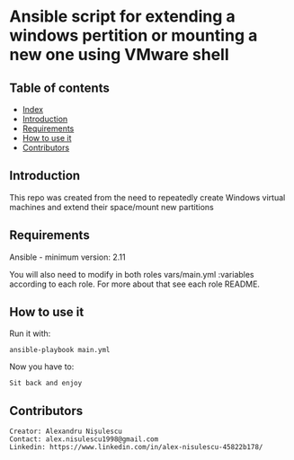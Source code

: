 # Ansible script for extending a windows pertition or mounting a new one using VMware shell

## Table of contents
  * [Index](#index)
  * [Introduction](#introduction)
  * [Requirements](#requirements)
  * [How to use it](#how-to-use-it)
  * [Contributors](#contributors)


## Introduction

This repo was created from the need to repeatedly create Windows virtual machines and extend their space/mount new partitions
    

## Requirements

Ansible - minimum version: 2.11

You will also need to modify in both roles vars/main.yml :variables according to each role. For more about that see each role README.


## How to use it
Run it with:

    ansible-playbook main.yml

Now you have to:

    Sit back and enjoy

## Contributors
    Creator: Alexandru Nișulescu
    Contact: alex.nisulescu1998@gmail.com
    Linkedin: https://www.linkedin.com/in/alex-nisulescu-45822b178/
